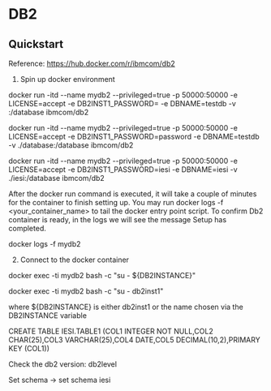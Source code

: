# DB2

## Quickstart

Reference: https://hub.docker.com/r/ibmcom/db2


1. Spin up docker environment

docker run -itd --name mydb2 --privileged=true -p 50000:50000 -e LICENSE=accept -e DB2INST1_PASSWORD=<choose> -e DBNAME=testdb -v <db dir>:/database ibmcom/db2

docker run -itd --name mydb2 --privileged=true -p 50000:50000 -e LICENSE=accept -e DB2INST1_PASSWORD=password -e DBNAME=testdb -v ./database:/database ibmcom/db2

docker run -itd --name mydb2 --privileged=true -p 50000:50000 -e LICENSE=accept -e DB2INST1_PASSWORD=iesi -e DBNAME=iesi -v ./iesi:/database ibmcom/db2

After the docker run command is executed, it will take a couple of minutes for the container to finish setting up. 
You may run docker logs -f <your_container_name> to tail the docker entry point script. 
To confirm Db2 container is ready, in the logs we will see the message Setup has completed.

docker logs -f mydb2

2. Connect to the docker container

docker exec -ti mydb2 bash -c "su - ${DB2INSTANCE}"

docker exec -ti mydb2 bash -c "su - db2inst1"

where ${DB2INSTANCE} is either db2inst1 or the name chosen via the DB2INSTANCE variable


CREATE TABLE IESI.TABLE1 (COL1 INTEGER NOT NULL,COL2 CHAR(25),COL3 VARCHAR(25),COL4 DATE,COL5 DECIMAL(10,2),PRIMARY KEY (COL1))

Check the db2 version: db2level

Set schema -> set schema iesi